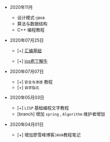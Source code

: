 - 2020年11月
   - 设计模式-java
   - 算法与数据结构
   - C++ 编程教程 

- 2020年07月25日

    - [+] [汇编基础](https://github.com/xiaomiwujiecao/GAB)

    - [+] [ios庖丁解牛](https://github.com/xiaomiwujiecao/iosKnife)

- 2020年07月07日

    - [+] `安全与渗透` 教程
    - [+] `自学指北`


- 2020年05月03日

    - [+] `LISP` 基础编程文字教程
    - [branch] 增加 `spring` , `Algorithm` 维护者增加

- 2020年04月01日

    - [+] 增加廖雪峰博客`JAVA`教程笔记